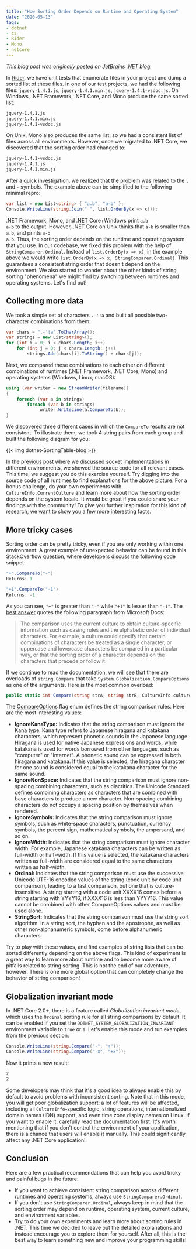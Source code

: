 ```yaml
---
title: "How Sorting Order Depends on Runtime and Operating System"
date: "2020-05-13"
tags:
- dotnet
- cs
- Rider
- Mono
- netcore
---
```


*This blog post was [originally posted](https://blog.jetbrains.com/dotnet/2020/05/13/sorting-order-depends-runtime-operating-system/) on [JetBrains .NET blog](https://blog.jetbrains.com/dotnet/).*

In <a href="https://www.jetbrains.com/rider/">Rider</a>, we have unit tests that enumerate files in your project and dump a sorted list of these files. In one of our test projects, we had the following files: <code>jquery-1.4.1.js</code>, <code>jquery-1.4.1.min.js</code>, <code>jquery-1.4.1-vsdoc.js</code>. On Windows, .NET Framework, .NET Core, and Mono produce the same sorted list:

```bash
jquery-1.4.1.js
jquery-1.4.1.min.js
jquery-1.4.1-vsdoc.js
```

<!--more-->

On Unix, Mono also produces the same list, so we had a consistent list of files across all environments. However, once we migrated to .NET Core, we discovered that the sorting order had changed to:

```bash
jquery-1.4.1-vsdoc.js
jquery-1.4.1.js
jquery-1.4.1.min.js
```

After a quick investigation, we realized that the problem was related to the <code>.</code> and <code>-</code> symbols. The example above can be simplified to the following minimal repro:

```cs
var list = new List<string> { "a.b", "a-b" };
Console.WriteLine(string.Join(" ", list.OrderBy(x => x)));
```

.NET Framework, Mono, and .NET Core+Windows print <code>a.b a-b</code> to the output. However, .NET Core on Unix thinks that <code>a-b</code> is smaller than <code>a.b</code>, and prints <code>a-b a.b</code>. Thus, the sorting order depends on the runtime and operating system that you use.
In our codebase, we fixed this problem with the help of <code>StringComparer.Ordinal</code>. Instead of <code>list.OrderBy(x =&gt; x)</code>, in the example above we would write <code>list.OrderBy(x =&gt; x, StringComparer.Ordinal)</code>. This guarantees a consistent string order that doesn't depend on the environment.
We also started to wonder about the other kinds of string sorting "phenomena" we might find by switching between runtimes and operating systems. Let's find out!
<h2><strong>Collecting more data</strong></h2>
We took a simple set of characters <code>.-'!a</code> and built all possible two-character combinations from them:

```cs
var chars = ".-'!a".ToCharArray();
var strings = new List<string>();
for (int i = 0; i < chars.Length; i++)
    for (int j = 0; j < chars.Length; j++)
        strings.Add(chars[i].ToString() + chars[j]);
```

Next, we compared these combinations to each other on different combinations of runtimes (.NET Framework, .NET Core, Mono) and operating systems (Windows, Linux, macOS):

```cs
using (var writer = new StreamWriter(filename))
{
    foreach (var a in strings)
        foreach (var b in strings)
             writer.WriteLine(a.CompareTo(b));
}
```

We discovered three different cases in which the <code>CompareTo</code> results are not consistent. To illustrate them, we took 4 string pairs from each group and built the following diagram for you:

{{< img dotnet-SortingTable-blog >}}

In the <a href="https://blog.jetbrains.com/dotnet/2020/04/27/socket-error-codes-depend-runtime-operating-system/">previous post</a> where we discussed socket implementations in different environments, we showed the source code for all relevant cases. This time, we suggest you do this exercise yourself. Try digging into the source code of all runtimes to find explanations for the above picture. For a bonus challenge, do your own experiments with <code>CultureInfo.CurrentCulture</code> and learn more about how the sorting order depends on the system locale. It would be great if you could share your findings with the community! To give you further inspiration for this kind of research, we want to show you a few more interesting facts.
<h2><strong>More tricky cases</strong></h2>
Sorting order can be pretty tricky, even if you are only working within one environment. A great example of unexpected behavior can be found in this StackOverflow <a href="https://stackoverflow.com/q/2244480/184842">question</a>, where developers discuss the following code snippet:

```cs
"+".CompareTo("-")
Returns: 1

"+1".CompareTo("-1")
Returns: -1
```

As you can see, <code>"+"</code> is greater than <code>"-"</code> while <code>"+1"</code> is lesser than <code>"-1"</code>. The <a href="https://stackoverflow.com/a/2244615/184842">best answer</a> quotes the following paragraph from Microsoft Docs:
<blockquote>The comparison uses the current culture to obtain culture-specific information such as casing rules and the alphabetic order of individual characters.
For example, a culture could specify that certain combinations of characters be treated as a single character, or uppercase and lowercase characters be compared in a particular way, or that the sorting order of a character depends on the characters that precede or follow it.</blockquote>
If we continue to read the documentation, we will see that there are overloads of <code>string.Compare</code> that take <code>System.Globalization.CompareOptions </code>as one of the arguments. Here is the most common overload:

```cs
public static int Compare(string strA, string strB, CultureInfo culture, CompareOptions options);
```

The <a href="https://docs.microsoft.com/en-us/dotnet/api/system.globalization.compareoptions">CompareOptions</a> flag enum defines the string comparison rules. Here are the most interesting values:
<ul>
	<li><strong>IgnoreKanaType:</strong> Indicates that the string comparison must ignore the Kana type. Kana type refers to Japanese hiragana and katakana characters, which represent phonetic sounds in the Japanese language. Hiragana is used for native Japanese expressions and words, while katakana is used for words borrowed from other languages, such as "computer" or "Internet". A phonetic sound can be expressed in both hiragana and katakana. If this value is selected, the hiragana character for one sound is considered equal to the katakana character for the same sound.</li>
	<li><strong>IgnoreNonSpace:</strong> Indicates that the string comparison must ignore non-spacing combining characters, such as diacritics. The Unicode Standard defines combining characters as characters that are combined with base characters to produce a new character. Non-spacing combining characters do not occupy a spacing position by themselves when rendered.</li>
	<li><strong>IgnoreSymbols:</strong> Indicates that the string comparison must ignore symbols, such as white-space characters, punctuation, currency symbols, the percent sign, mathematical symbols, the ampersand, and so on.</li>
	<li><strong>IgnoreWidth</strong>: Indicates that the string comparison must ignore character width. For example, Japanese katakana characters can be written as full-width or half-width. If this value is selected, the katakana characters written as full-width are considered equal to the same characters written as half-width.</li>
	<li><strong>Ordinal:</strong> Indicates that the string comparison must use the successive Unicode UTF-16 encoded values of the string (code unit by code unit comparison), leading to a fast comparison, but one that is culture-insensitive. A string starting with a code unit XXXX16 comes before a string starting with YYYY16, if XXXX16 is less than YYYY16. This value cannot be combined with other CompareOptions values and must be used alone.</li>
	<li><strong>StringSort:</strong> Indicates that the string comparison must use the string sort algorithm. In a string sort, the hyphen and the apostrophe, as well as other non-alphanumeric symbols, come before alphanumeric characters.</li>
</ul>
Try to play with these values, and find examples of string lists that can be sorted differently depending on the above flags. This kind of experiment is a great way to learn more about runtime and to become more aware of pitfalls related to string sorting.
This is not the end of our adventure, however. There is one more global option that can completely change the behavior of string comparison!
<h2><strong>Globalization invariant mode</strong></h2>
In .NET Core 2.0+, there is a feature called <em>Globalization invariant mode</em>, which uses the <code>Ordinal</code> sorting rule for all string comparisons by default. It can be enabled if you set the <code>DOTNET_SYSTEM_GLOBALIZATION_INVARIANT</code> environment variable to <code>true</code> or <code>1</code>. Let's enable this mode and run examples from the previous section:

```cs
Console.WriteLine(string.Compare("-", "+"));
Console.WriteLine(string.Compare("-x", "+x"));
```

Now it prints a new result:

```txt
2
2
```

Some developers may think that it's a good idea to always enable this by default to avoid problems with inconsistent sorting. Note that in this mode, you will get poor globalization support: a lot of features will be affected, including all <code>CultureInfo</code>-specific logic, string operations, internationalized domain names (IDN) support, and even time zone display names on Linux. If you want to enable it, carefully read the <a href="https://github.com/dotnet/runtime/blob/master/docs/design/features/globalization-invariant-mode.md">documentation</a> first.
It's worth mentioning that if you don't control the environment of your application, there is a chance that users will enable it manually. This could significantly affect any .NET Core application!
<h2><strong>Conclusion</strong></h2>
Here are a few practical recommendations that can help you avoid tricky and painful bugs in the future:
<ul>
	<li>If you want to achieve consistent string comparison across different runtimes and operating systems, always use <code>StringComparer.Ordinal</code>.</li>
	<li>If you don't use <code>StringComparer.Ordinal</code>, always keep in mind that the sorting order may depend on runtime, operating system, current culture, and environment variables.</li>
	<li>Try to do your own experiments and learn more about sorting rules in .NET. This time we decided to leave out the detailed explanations and instead encourage you to explore them for yourself. After all, this is the best way to learn something new and improve your programming skills!</li>
</ul>
